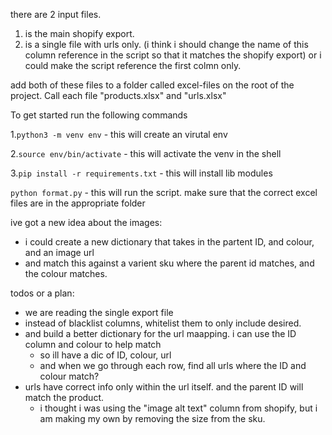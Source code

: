 there are 2 input files.

1.  is the main shopify export.
2.  is a single file with urls only. (i think i should change the name of this column reference in the script so that it matches the shopify export)
    or i could make the script reference the first colmn only.

add both of these files to a folder called excel-files on the root of the project. Call each file "products.xlsx" and "urls.xlsx"

To get started run the following commands

1.`python3 -m venv env` - this will create an virutal env

2.`source env/bin/activate` - this will activate the venv in the shell

3.`pip install -r requirements.txt` - this will install lib modules

`python format.py` - this will run the script. make sure that the correct excel files are in the appropriate folder

ive got a new idea about the images:

- i could create a new dictionary that takes in the partent ID, and colour, and an image url
- and match this against a varient sku where the parent id matches, and the colour matches.



todos or a plan:
 - we are reading the single export file
 - instead of blacklist columns, whitelist them to only include desired.
 - and build a better dictionary for the url maapping. i can use the ID column and colour to help match
    - so ill have a dic of ID, colour, url
    - and when we go through each row, find all urls where the ID and colour match?
- urls have correct info only within the url itself. and the parent ID will match the product.
    - i thought i was using the "image alt text" column from shopify, but i am making my own by removing the size from the sku.
    
